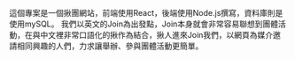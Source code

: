 這個專案是一個揪團網站，前端使用React，後端使用Node.js撰寫，資料庫則是使用mySQL。
我們以英文的Join為出發點，Join本身就會非常容易聯想到團體活動，在與中文裡非常口語化的揪作為結合，揪人進來Join我們，以網頁為媒介邀請相同興趣的人們，力求讓舉辦、參與團體活動更簡單。


